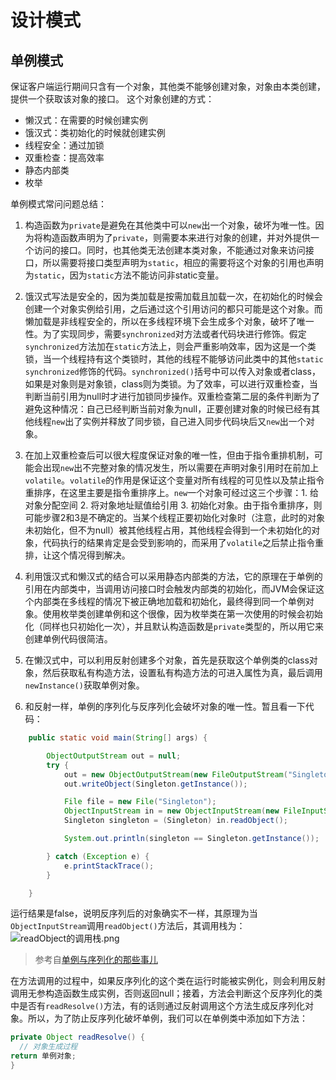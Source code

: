 # 设计模式

## 单例模式
保证客户端运行期间只含有一个对象，其他类不能够创建对象，对象由本类创建，提供一个获取该对象的接口。
这个对象创建的方式：
- 懒汉式：在需要的时候创建实例
- 饿汉式：类初始化的时候就创建实例
- 线程安全：通过加锁
- 双重检查：提高效率
- 静态内部类
- 枚举

单例模式常问问题总结：

1. 构造函数为`private`是避免在其他类中可以`new`出一个对象，破坏为唯一性。因为将构造函数声明为了`private`，则需要本来进行对象的创建，并对外提供一个访问的接口。同时，也其他类无法创建本类对象，不能通过对象来访问接口，所以需要将接口类型声明为`static`，相应的需要将这个对象的引用也声明为`static`，因为`static`方法不能访问非static变量。

2. 饿汉式写法是安全的，因为类加载是按需加载且加载一次，在初始化的时候会创建一个对象实例给引用，之后通过这个引用访问的都只可能是这个对象。而懒加载是非线程安全的，所以在多线程环境下会生成多个对象，破坏了唯一性。为了实现同步，需要`synchronized`对方法或者代码块进行修饰。假定`synchronized`方法加在`static`方法上，则会严重影响效率，因为这是一个类锁，当一个线程持有这个类锁时，其他的线程不能够访问此类中的其他`static synchronized`修饰的代码。`synchronized()`括号中可以传入对象或者class，如果是对象则是对象锁，class则为类锁。为了效率，可以进行双重检查，当判断当前引用为null时才进行加锁同步操作。双重检查第二层的条件判断为了避免这种情况：自己已经判断当前对象为null，正要创建对象的时候已经有其他线程`new`出了实例并释放了同步锁，自己进入同步代码块后又`new`出一个对象。

3. 在加上双重检查后可以很大程度保证对象的唯一性，但由于指令重排机制，可能会出现`new`出不完整对象的情况发生，所以需要在声明对象引用时在前加上`volatile`。`volatile`的作用是保证这个变量对所有线程的可见性以及禁止指令重排序，在这里主要是指令重排序上。`new`一个对象可经过这三个步骤：1. 给对象分配空间 2. 将对象地址赋值给引用 3. 初始化对象。由于指令重排序，则可能步骤2和3是不确定的。当某个线程正要初始化对象时（注意，此时的对象未初始化，但不为null）被其他线程占用，其他线程会得到一个未初始化的对象，代码执行的结果肯定是会受到影响的，而采用了`volatile`之后禁止指令重排，让这个情况得到解决。

4. 利用饿汉式和懒汉式的结合可以采用静态内部类的方法，它的原理在于单例的引用在内部类中，当调用访问接口时会触发内部类的初始化，而JVM会保证这个内部类在多线程的情况下被正确地加载和初始化，最终得到同一个单例对象。使用枚举类创建单例和这个很像，因为枚举类在第一次使用的时候会初始化（同样也只初始化一次），并且默认构造函数是`private`类型的，所以用它来创建单例代码很简洁。

5. 在懒汉式中，可以利用反射创建多个对象，首先是获取这个单例类的class对象，然后获取私有构造方法，设置私有构造方法的可进入属性为真，最后调用`newInstance()`获取单例对象。

6. 和反射一样，单例的序列化与反序列化会破坏对象的唯一性。暂且看一下代码：
~~~java
    public static void main(String[] args) {

        ObjectOutputStream out = null;
        try {
            out = new ObjectOutputStream(new FileOutputStream("Singleton"));
            out.writeObject(Singleton.getInstance());

            File file = new File("Singleton");
            ObjectInputStream in = new ObjectInputStream(new FileInputStream(file));
            Singleton singleton = (Singleton) in.readObject();

            System.out.println(singleton == Singleton.getInstance());

        } catch (Exception e) {
            e.printStackTrace();
        }

    }

~~~
运行结果是false，说明反序列后的对象确实不一样，其原理为当`ObjectInputStream`调用`readObject()`方法后，其调用栈为：![readObject的调用栈.png](https://upload-images.jianshu.io/upload_images/8415301-751f8d1f5b121e72.png?imageMogr2/auto-orient/strip%7CimageView2/2/w/1240)

> 参考自[单例与序列化的那些事儿](http://www.hollischuang.com/archives/1144)

在方法调用的过程中，如果反序列化的这个类在运行时能被实例化，则会利用反射调用无参构造函数生成实例，否则返回null；接着，方法会判断这个反序列化的类中是否有`readResolve()`方法，有的话则通过反射调用这个方法生成反序列化对象。所以，为了防止反序列化破坏单例，我们可以在单例类中添加如下方法：

~~~java
private Object readResolve() {
  // 对象生成过程
return 单例对象;
}